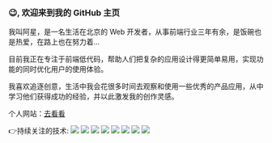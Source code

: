 
<!--
**Taoshuaixing/Taoshuaixing** is a ✨ _special_ ✨ repository because its `README.md` (this file) appears on your GitHub profile.

Here are some ideas to get you started:

- 🔭 I’m currently working on ...
- 🌱 I’m currently learning ...
- 👯 I’m looking to collaborate on ...
- 🤔 I’m looking for help with ...
- 💬 Ask me about ...
- 📫 How to reach me: ...
- 😄 Pronouns: ...
- ⚡ Fun fact: ...
-->

### 😉, 欢迎来到我的 GitHub 主页

我叫阿星，是一名生活在北京的 Web 开发者，从事前端行业三年有余，是饭碗也是热爱，在路上也在努力着...

目前我正在专注于前端低代码，帮助人们把复杂的应用设计得更简单易用，实现功能的同时优化用户的使用体验。

我喜欢追逐创意，生活中我会花很多时间去观察和使用一些优秀的产品应用，从中学习他们获得成功的经验，并以此激发我的创作灵感。
<!-- 个人资料 -->
个人网站：<a href="http://www.tsxweb.cn/" target="blank">去看看</a>

:point_right:持续关注的技术:<span > <img src="https://img.shields.io/badge/-HTML5-E34F26?style=flat-square&logo=html5&logoColor=white" /> <img src="https://img.shields.io/badge/-CSS3-1572B6?style=flat-square&logo=css3" /> <img src="https://img.shields.io/badge/-JavaScript-oringe?style=flat-square&logo=javascript" /> </span>
![](https://img.shields.io/badge/-Vue.js-29beb0?style=flat-square&logo=vue.js&labelColor=ffffff&color=4FC08D)
![](https://img.shields.io/badge/-React-29beb0?style=flat-square&logo=React&labelColor=ffffff&color=61DAFB)
![](https://img.shields.io/badge/-Angular-red?style=flat-square&logo=Angular&labelColor=fff&logoColor=000)
![](https://img.shields.io/badge/-Nodejs-43853d?style=flat-square&logo=Node.js&logoColor=white)
![](https://img.shields.io/badge/-WebRTC-008000?style=flat-square&logo=WebRTC&labelColor=90EE90&color=fff)





